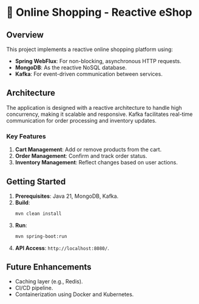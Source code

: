 # 🛒 Online Shopping - Reactive eShop

## Overview

This project implements a reactive online shopping platform using:

- **Spring WebFlux**: For non-blocking, asynchronous HTTP requests.
- **MongoDB**: As the reactive NoSQL database.
- **Kafka**: For event-driven communication between services.

## Architecture

The application is designed with a reactive architecture to handle high concurrency, making it scalable and responsive. Kafka facilitates real-time communication for order processing and inventory updates.

### Key Features

1. **Cart Management**: Add or remove products from the cart.
2. **Order Management**: Confirm and track order status.
3. **Inventory Management**: Reflect changes based on user actions.

## Getting Started

1. **Prerequisites**: Java 21, MongoDB, Kafka.
2. **Build**: 
   ```bash
   mvn clean install
   ```
3. **Run**:
   ```bash
   mvn spring-boot:run
   ```
4. **API Access**: `http://localhost:8080/`.

## Future Enhancements

- Caching layer (e.g., Redis).
- CI/CD pipeline.
- Containerization using Docker and Kubernetes.
